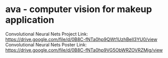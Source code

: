 # ava - computer vision for makeup application

Convolutional Neural Nets Project Link: https://drive.google.com/file/d/0B8C-fNTa0hp9QWt1UzhBell3YU0/view
Convolutional Neural Nets Poster Link: https://drive.google.com/file/d/0B8C-fNTa0hp9VG5ObWRZOVRZMjg/view
